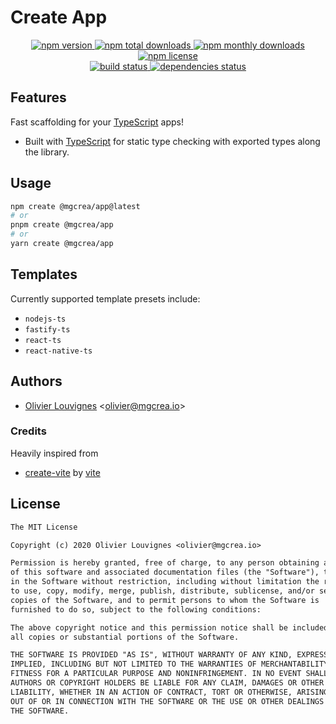 # Create App

<!-- markdownlint-disable MD033 -->
<p align="center">
  <a href="https://www.npmjs.com/package/@mgcrea/create-app">
    <img src="https://img.shields.io/npm/v/@mgcrea/create-app.svg?style=for-the-badge" alt="npm version" />
  </a>
  <a href="https://www.npmjs.com/package/@mgcrea/create-app">
    <img src="https://img.shields.io/npm/dt/@mgcrea/create-app.svg?style=for-the-badge" alt="npm total downloads" />
  </a>
  <a href="https://www.npmjs.com/package/@mgcrea/create-app">
    <img src="https://img.shields.io/npm/dm/@mgcrea/create-app.svg?style=for-the-badge" alt="npm monthly downloads" />
  </a>
  <a href="https://www.npmjs.com/package/@mgcrea/create-app">
    <img src="https://img.shields.io/npm/l/@mgcrea/create-app.svg?style=for-the-badge" alt="npm license" />
  </a>
  <br />
  <a href="https://github.com/mgcrea/create-app/actions/workflows/main.yml">
    <img src="https://img.shields.io/github/actions/workflow/status/mgcrea/create-app/main.yml?style=for-the-badge&branch=master" alt="build status" />
  </a>
  <a href="https://depfu.com/github/mgcrea/create-app">
    <img src="https://img.shields.io/depfu/dependencies/github/mgcrea/create-app?style=for-the-badge" alt="dependencies status" />
  </a>
</p>
<!-- markdownlint-enable MD037 -->

## Features

Fast scaffolding for your [TypeScript](https://www.typescriptlang.org) apps!

- Built with [TypeScript](https://www.typescriptlang.org) for static type checking with exported types along the
  library.

## Usage

```sh
npm create @mgcrea/app@latest
# or
pnpm create @mgcrea/app
# or
yarn create @mgcrea/app
```

## Templates

Currently supported template presets include:

- `nodejs-ts`
- `fastify-ts`
- `react-ts`
- `react-native-ts`

## Authors

- [Olivier Louvignes](https://github.com/mgcrea) <<olivier@mgcrea.io>>

### Credits

Heavily inspired from

- [create-vite](https://github.com/vitejs/vite/tree/main/packages/create-vite) by
  [vite](https://github.com/orgs/vitejs/people)

## License

```txt
The MIT License

Copyright (c) 2020 Olivier Louvignes <olivier@mgcrea.io>

Permission is hereby granted, free of charge, to any person obtaining a copy
of this software and associated documentation files (the "Software"), to deal
in the Software without restriction, including without limitation the rights
to use, copy, modify, merge, publish, distribute, sublicense, and/or sell
copies of the Software, and to permit persons to whom the Software is
furnished to do so, subject to the following conditions:

The above copyright notice and this permission notice shall be included in
all copies or substantial portions of the Software.

THE SOFTWARE IS PROVIDED "AS IS", WITHOUT WARRANTY OF ANY KIND, EXPRESS OR
IMPLIED, INCLUDING BUT NOT LIMITED TO THE WARRANTIES OF MERCHANTABILITY,
FITNESS FOR A PARTICULAR PURPOSE AND NONINFRINGEMENT. IN NO EVENT SHALL THE
AUTHORS OR COPYRIGHT HOLDERS BE LIABLE FOR ANY CLAIM, DAMAGES OR OTHER
LIABILITY, WHETHER IN AN ACTION OF CONTRACT, TORT OR OTHERWISE, ARISING FROM,
OUT OF OR IN CONNECTION WITH THE SOFTWARE OR THE USE OR OTHER DEALINGS IN
THE SOFTWARE.
```

